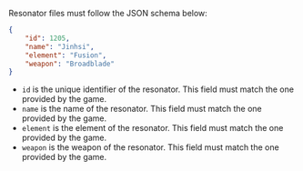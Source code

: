 Resonator files must follow the JSON schema below:

```json
{
	"id": 1205,
	"name": "Jinhsi",
	"element": "Fusion",
	"weapon": "Broadblade"
}
```

- `id` is the unique identifier of the resonator. This field must match the one provided by the game.
- `name` is the name of the resonator. This field must match the one provided by the game.
- `element` is the element of the resonator. This field must match the one provided by the game.
- `weapon` is the weapon of the resonator. This field must match the one provided by the game.
